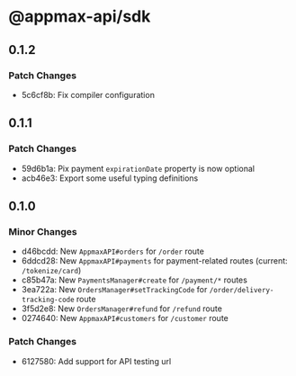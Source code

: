 # @appmax-api/sdk

## 0.1.2

### Patch Changes

- 5c6cf8b: Fix compiler configuration

## 0.1.1

### Patch Changes

- 59d6b1a: Pix payment `expirationDate` property is now optional
- acb46e3: Export some useful typing definitions

## 0.1.0

### Minor Changes

- d46bcdd: New `AppmaxAPI#orders` for `/order` route
- 6ddcd28: New `AppmaxAPI#payments` for payment-related routes (current: `/tokenize/card`)
- c85b47a: New `PaymentsManager#create` for `/payment/*` routes
- 3ea722a: New `OrdersManager#setTrackingCode` for `/order/delivery-tracking-code` route
- 3f5d2e8: New `OrdersManager#refund` for `/refund` route
- 0274640: New `AppmaxAPI#customers` for `/customer` route

### Patch Changes

- 6127580: Add support for API testing url
